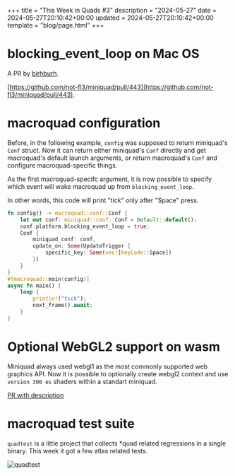 +++
title = "This Week in Quads #3"
description = "2024-05-27"
date = 2024-05-27T20:10:42+00:00
updated = 2024-05-27T20:10:42+00:00
template = "blog/page.html"
+++

# blocking_event_loop on Mac OS

A PR by [birhburh](https://github.com/birhburh).

[https://github.com/not-fl3/miniquad/pull/443](https://github.com/not-fl3/miniquad/pull/443).

# macroquad configuration

Before, in the following example, `config` was supposed to return miniquad's `Conf` struct.
Now it can return either miniquad's `Conf` directly and get macroquad's default launch arguments, or return macroquad's `Conf` and configure macroquad-specific things.

As the first macroquad-specifc argument, it is now possible to specify which event will wake macroquad up from `blocking_event_loop`.

In other words, this code will print "tick" only after "Space" press.

```rust
fn config() -> macroquad::conf::Conf {
    let mut conf: miniquad::conf::Conf = Default::default();
    conf.platform.blocking_event_loop = true;
    Conf {
        miniquad_conf: conf,
        update_on: Some(UpdateTrigger {
            specific_key: Some(vec![KeyCode::Space])
        })
    }
}
#[macroquad::main(config)]
async fn main() {
    loop {
        println!("tick");
        next_frame().await;
    }
}
```

# Optional WebGL2 support on wasm

Miniquad always used webgl1 as the most commonly supported web graphics API.
Now it is possible to optionally create webgl2 context and use `version 300 es` shaders within a standart miniquad.

[PR with description](https://github.com/not-fl3/miniquad/pull/444)

# macroquad test suite

`quadtest` is a little project that collects *quad related regressions in a single binary. This week it got a few atlas related tests.

![quadtest](/week3/quadtest.gif)
